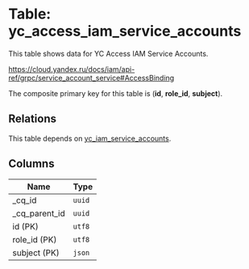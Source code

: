 # Table: yc_access_iam_service_accounts

This table shows data for YC Access IAM Service Accounts.

https://cloud.yandex.ru/docs/iam/api-ref/grpc/service_account_service#AccessBinding

The composite primary key for this table is (**id**, **role_id**, **subject**).

## Relations

This table depends on [yc_iam_service_accounts](yc_iam_service_accounts.md).

## Columns

| Name          | Type          |
| ------------- | ------------- |
|_cq_id|`uuid`|
|_cq_parent_id|`uuid`|
|id (PK)|`utf8`|
|role_id (PK)|`utf8`|
|subject (PK)|`json`|